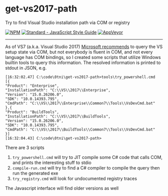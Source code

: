 # get-vs2017-path
Try to find Visual Studio installation path via COM or registry

[![NPM](https://nodei.co/npm/get-vs2017-path.png)](https://nodei.co/npm/get-vs2017-path/)
[![Standard - JavaScript Style Guide](https://cdn.rawgit.com/feross/standard/master/badge.svg)](https://github.com/feross/standard)
[![AppVeyor](https://ci.appveyor.com/api/projects/status/chx2jj1qx3ubblnp/branch/master?svg=true)](https://ci.appveyor.com/project/refack/get-vs2017-path/branch/master)

---
As of VS7 (a.k.a. Visual Studio 2017) [Microsoft recommends](https://blogs.msdn.microsoft.com/heaths/2016/09/15/changes-to-visual-studio-15-setup/) to query the VS setup state via COM, but not everybody is fluent in COM, and not every language has COM bindings, so I created some scripts that utilize Windows builtin tools to query this information. The resolved information is printed to stdout in JSON, e.g.
```
[16:32:02.47] C:\code\0tni\get-vs2017-path>tools\try_powershell.cmd
[{
"Product": "Enterprise",
"InstallationPath": "C:\\VS\\2017\\Enterprise",
"Version": "15.0.26206.0",
"SDK": "10.0.14393.795",
"CmdPath": "C:\\VS\\2017\\Enterprise\\Common7\\Tools\\VsDevCmd.bat"
},{
"Product": "BuildTools",
"InstallationPath": "C:\\VS\\2017\\BuildTools",
"Version": "15.0.26206.0",
"SDK": "10.0.14393.795",
"CmdPath": "C:\\VS\\2017\\BuildTools\\Common7\\Tools\\VsDevCmd.bat"
}]
[16:32:04.43] C:\code\0tni\get-vs2017-path>
```

There are 3 scripts
 1. `try_powershell.cmd` will try to JIT compile some C# code that calls COM, and prints the interesting stuff to stdio
 2. `compile-run.cmd` will try to find a C# compiler to compile the query then run the generated exe
 3. `try_registry.cmd` will look for undocumented registry traces 

The Javascript interface will find older versions as well
